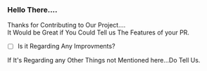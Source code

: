 ### Hello There....    
Thanks for Contributing to Our Project....   
It Would be Great if You Could Tell us The Features of your PR.
- [ ] Is it Regarding Any Improvments?


If It's Regarding any Other Things not Mentioned here...Do Tell Us.
